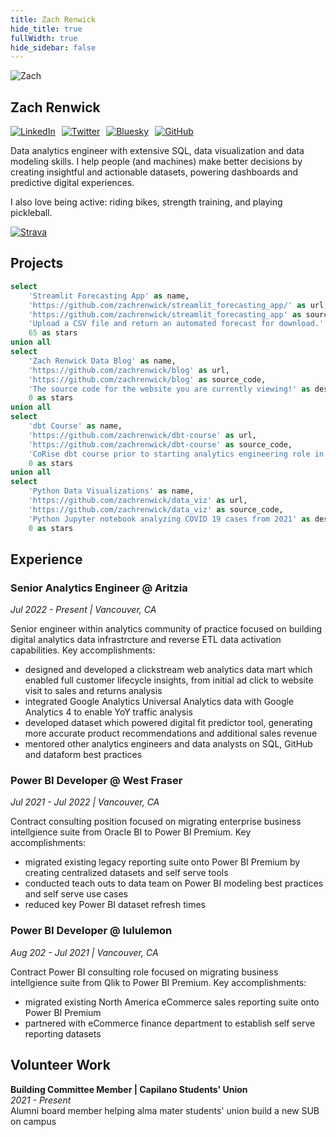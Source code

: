 ```yaml
---
title: Zach Renwick
hide_title: true
fullWidth: true
hide_sidebar: false
---
```


<img src="https://avatars.githubusercontent.com/zachrenwick" alt="Zach" class="rounded-full w-24 h-24 mb-4">

## Zach Renwick

<div style="display: flex; flex-direction: row; gap: 10px;">
    <a href="https://www.linkedin.com/in/zachrenwick/"><img src="https://img.shields.io/badge/-0077B5?style=for-the-badge&logo=linkedin&logoColor=white" alt="LinkedIn"></a>
    <a href="https://x.com/zachrenwick"><img src="https://img.shields.io/badge/-000000?style=for-the-badge&logo=x&logoColor=white" alt="Twitter"></a>
    <a href="https://bsky.app/profile/zachrenwick-data.bsky.social"><img src="https://img.shields.io/badge/-00A0DC?style=for-the-badge&logo=bluesky&logoColor=white" alt="Bluesky"></a>
    <a href="https://github.com/zachrenwick"><img src="https://img.shields.io/badge/-181717?style=for-the-badge&logo=github&logoColor=white" alt="GitHub"></a>
</div>

<LineBreak lines=1/>

Data analytics engineer with extensive SQL, data visualization and data modeling skills. I help people (and machines) make better decisions by creating insightful and actionable datasets, powering dashboards and predictive digital experiences.

I also love being active: riding bikes, strength training, and playing pickleball. 

<a href="https://www.strava.com/athletes/6692"><img src="https://img.shields.io/badge/-Strava-FC4C02?style=flat&logo=strava&logoColor=white" alt="Strava"></a>

## Projects


```sql projects
select 
    'Streamlit Forecasting App' as name,
    'https://github.com/zachrenwick/streamlit_forecasting_app/' as url,
    'https://github.com/zachrenwick/streamlit_forecasting_app' as source_code,
    'Upload a CSV file and return an automated forecast for download.' as description,
    65 as stars
union all
select
    'Zach Renwick Data Blog' as name,
    'https://github.com/zachrenwick/blog' as url,
    'https://github.com/zachrenwick/blog' as source_code,
    'The source code for the website you are currently viewing!' as description,
    0 as stars
union all
select
    'dbt Course' as name,
    'https://github.com/zachrenwick/dbt-course' as url,
    'https://github.com/zachrenwick/dbt-course' as source_code,
    'CoRise dbt course prior to starting analytics engineering role in 2022' as description,
    0 as stars
union all
select
    'Python Data Visualizations' as name,
    'https://github.com/zachrenwick/data_viz' as url,
    'https://github.com/zachrenwick/data_viz' as source_code,
    'Python Jupyter notebook analyzing COVID 19 cases from 2021' as description,
    0 as stars
```

<DataTable data={projects} link=url>
  <Column id=name/>
  <Column id=description/>
  <Column id=stars/>
  <Column id=source_code contentType=link linkLabel="GitHub &rarr;"/>
</DataTable>


## Experience

### Senior Analytics Engineer @ Aritzia
*Jul 2022 - Present | Vancouver, CA*

Senior engineer within analytics community of practice focused on building digital analytics data infrastrcture and reverse ETL data activation capabilities. Key accomplishments:
- designed and developed a clickstream web analytics data mart which enabled full customer lifecycle insights, from initial ad click to website visit to sales and returns analysis 
- integrated Google Analytics Universal Analytics data with Google Analytics 4 to enable YoY traffic analysis 
- developed dataset which powered digital fit predictor tool, generating more accurate product recommendations and additional sales revenue 
- mentored other analytics engineers and data analysts on SQL, GitHub and dataform best practices

### Power BI Developer @ West Fraser
*Jul 2021 - Jul 2022 | Vancouver, CA*

Contract consulting position focused on migrating enterprise business intellgience suite from Oracle BI to Power BI Premium. Key accomplishments:
- migrated existing legacy reporting suite onto Power BI Premium by creating centralized datasets and self serve tools
- conducted teach outs to data team on Power BI modeling best practices and self serve use cases
- reduced key Power BI dataset refresh times 

### Power BI Developer @ lululemon
*Aug 202 - Jul 2021 | Vancouver, CA*

Contract Power BI consulting role focused on migrating business intellgience suite from Qlik to Power BI Premium. Key accomplishments:
- migrated existing North America eCommerce sales reporting suite onto Power BI Premium
- partnered with eCommerce finance department to establish self serve reporting datasets

## Volunteer Work

**Building Committee Member | Capilano Students' Union**  
*2021 - Present*  
Alumni board member helping alma mater students' union build a new SUB on campus
